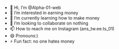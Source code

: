 - 👋 Hi, I’m @Alpha-01-web
- 👀 I’m interested in earning money
- 🌱 I’m currently learning how to make money
- 💞️ I’m looking to collaborate on nothing
- 📫 How to reach me on Instagram (ans_tw.ee.ts_01) 
- 😄 Pronouns:) 
- ⚡ Fun fact: no one hates money

<!---
Alpha-01-web/Alpha-01-web is a ✨ special ✨ repository because its `README.md` (this file) appears on your GitHub profile.
You can click the Preview link to take a look at your changes.
--->

